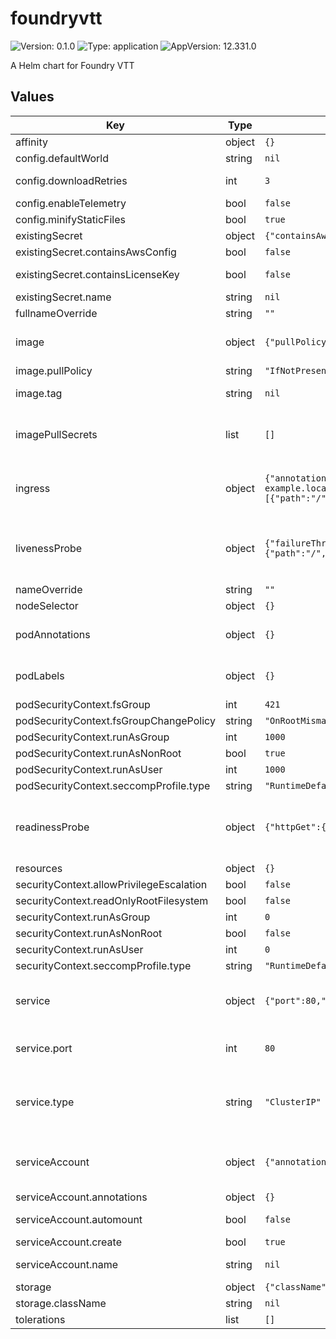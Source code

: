 # foundryvtt

![Version: 0.1.0](https://img.shields.io/badge/Version-0.1.0-informational?style=flat-square) ![Type: application](https://img.shields.io/badge/Type-application-informational?style=flat-square) ![AppVersion: 12.331.0](https://img.shields.io/badge/AppVersion-12.331.0-informational?style=flat-square)

A Helm chart for Foundry VTT

## Values

| Key | Type | Default | Description |
|-----|------|---------|-------------|
| affinity | object | `{}` |  |
| config.defaultWorld | string | `nil` | The default world to load when the server has started |
| config.downloadRetries | int | `3` | Number of times the container will try to download the foundry binary |
| config.enableTelemetry | bool | `false` | Defines if telemetry data are allowed to be tracked |
| config.minifyStaticFiles | bool | `true` | Defines if static files should be minified |
| existingSecret | object | `{"containsAwsConfig":false,"containsLicenseKey":false,"name":null}` | Also a "admin-key" must be provided in the secret |
| existingSecret.containsAwsConfig | bool | `false` | Set tot true if the secret contains an awsConfig.json key |
| existingSecret.containsLicenseKey | bool | `false` | Set to true if the secret contains a license key to use. The key that is uses is foundry-license-key |
| existingSecret.name | string | `nil` | overrides the name of the secret that is referenced |
| fullnameOverride | string | `""` |  |
| image | object | `{"pullPolicy":"IfNotPresent","repository":"felddy/foundryvtt","tag":null}` | This sets the container image more information can be found here: https://kubernetes.io/docs/concepts/containers/images/ |
| image.pullPolicy | string | `"IfNotPresent"` | This sets the pull policy for images. |
| image.tag | string | `nil` | Overrides the image tag whose default is the chart appVersion. |
| imagePullSecrets | list | `[]` | This is for the secretes for pulling an image from a private repository more information can be found here: https://kubernetes.io/docs/tasks/configure-pod-container/pull-image-private-registry/ |
| ingress | object | `{"annotations":{},"className":"","enabled":false,"hosts":[{"host":"chart-example.local","paths":[{"path":"/","pathType":"ImplementationSpecific"}]}],"tls":[]}` | This block is for setting up the ingress for more information can be found here: https://kubernetes.io/docs/concepts/services-networking/ingress/ |
| livenessProbe | object | `{"failureThreshold":10,"httpGet":{"path":"/","port":"http"},"initialDelaySeconds":600,"periodSeconds":300}` | This is to setup the liveness probe more information can be found here: https://kubernetes.io/docs/tasks/configure-pod-container/configure-liveness-readiness-startup-probes/ |
| nameOverride | string | `""` | This is to override the chart name. |
| nodeSelector | object | `{}` |  |
| podAnnotations | object | `{}` | For more information checkout: https://kubernetes.io/docs/concepts/overview/working-with-objects/annotations/ |
| podLabels | object | `{}` | For more information checkout: https://kubernetes.io/docs/concepts/overview/working-with-objects/labels/ |
| podSecurityContext.fsGroup | int | `421` |  |
| podSecurityContext.fsGroupChangePolicy | string | `"OnRootMismatch"` |  |
| podSecurityContext.runAsGroup | int | `1000` |  |
| podSecurityContext.runAsNonRoot | bool | `true` |  |
| podSecurityContext.runAsUser | int | `1000` |  |
| podSecurityContext.seccompProfile.type | string | `"RuntimeDefault"` |  |
| readinessProbe | object | `{"httpGet":{"path":"/","port":"http"},"initialDelaySeconds":30}` | This is to setup the readiness probe more information can be found here: https://kubernetes.io/docs/tasks/configure-pod-container/configure-liveness-readiness-startup-probes/ |
| resources | object | `{}` | Resources for the foundry container |
| securityContext.allowPrivilegeEscalation | bool | `false` |  |
| securityContext.readOnlyRootFilesystem | bool | `false` |  |
| securityContext.runAsGroup | int | `0` |  |
| securityContext.runAsNonRoot | bool | `false` |  |
| securityContext.runAsUser | int | `0` |  |
| securityContext.seccompProfile.type | string | `"RuntimeDefault"` |  |
| service | object | `{"port":80,"type":"ClusterIP"}` | This is for setting up a service more information can be found here: https://kubernetes.io/docs/concepts/services-networking/service/ |
| service.port | int | `80` | This sets the ports more information can be found here: https://kubernetes.io/docs/concepts/services-networking/service/#field-spec-ports |
| service.type | string | `"ClusterIP"` | This sets the service type more information can be found here: https://kubernetes.io/docs/concepts/services-networking/service/#publishing-services-service-types |
| serviceAccount | object | `{"annotations":{},"automount":false,"create":true,"name":null}` | This section builds out the service account more information can be found here: https://kubernetes.io/docs/concepts/security/service-accounts/ |
| serviceAccount.annotations | object | `{}` | Annotations to add to the service account |
| serviceAccount.automount | bool | `false` | Automatically mount a ServiceAccount's API credentials? |
| serviceAccount.create | bool | `true` | Specifies whether a service account should be created |
| serviceAccount.name | string | `nil` | If not set and create is true, a name is generated using the fullname template |
| storage | object | `{"className":null,"size":"10Gi"}` | This configures the storage for the data drive |
| storage.className | string | `nil` | The storage class name to use |
| tolerations | list | `[]` |  |


